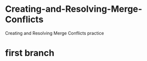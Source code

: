 # Creating-and-Resolving-Merge-Conflicts
Creating and Resolving Merge Conflicts practice
# first branch 
